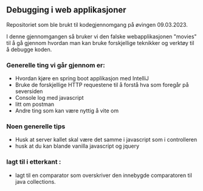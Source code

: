 ## Debugging i web applikasjoner 

Repositoriet som ble brukt til kodegjennomgang på øvingen 09.03.2023. 

I denne gjennomgangen så bruker vi den falske webapplikasjonen "movies" til å gå gjennom hvordan man kan bruke forskjellige teknikker og verktøy til å debugge koden. 

### Generelle ting vi går gjennom er: 

- Hvordan kjøre en spring boot applikasjon med IntelliJ
- Bruke de forskjellige HTTP requestene til å forstå hva som foregår på seversiden 
- Console log med javascript 
- litt om postman
- Andre ting som kan være nyttig å vite om


### Noen generelle tips
- Husk at server kallet skal være det samme i javascript som i controlleren 
- husk at du kan blande vanilla javascript og jquery

### lagt til i etterkant :
- lagt til en comparator som overskriver den innebygde comparatoren til java collections.